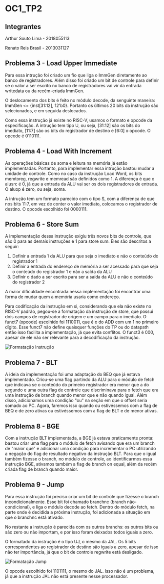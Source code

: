 # OC1_TP2

## Integrantes
Arthur Souto Lima - 2018055113

Renato Reis Brasil - 2013031127

## Problema 3 - Load Upper Immediate
Para essa intrução foi criado um fio que liga o ImmGen diretamente ao banco de registradores. Além disso foi criado um bit de controle para definir se o valor a ser escrito no banco de registradores vai vir da entrada writedata ou da recém-criada ImmGen.

O deslocamento dos bits é feito no módulo decode, da senguinte maneira: ImmGen <= {inst[31:12], 12'b0}. Portanto os últimos 20 bits da instrução são selecionados, e em seguida deslocados.

Como essa instrução já existe no RISC-V, usamos o formato e opcode da especificação. A intrução tem tipo U, ou seja, [31:12] são os bits do imediato, [11:7] são os bits do registrador de destino e [6:0] o opcode. O opcode é 0110111.

## Problema 4 - Load With Increment
As operações básicas de soma e leitura na memória já estão implementadas. Portanto, para implementar essa intrução bastou mudar a unidade de controle. Como no caso da instrução Load Word, os bits memtoreg, regwrite e memread são definidos como 1. A diferença é que o alusrc é 0, já que a entrada da ALU vai ser os dois registradores de entrada. O aluop é zero, ou seja, soma.

A intrução tem um formato parecido com o tipo S, com a diferença de que nos bits 11:7, em vez de conter o valor imediato, colocamos o registrador de destino. O opcode escolhido foi 0000111.


## Problema 6 - Store Sum
A implementação dessa instrução exigiu três novos bits de controle, que são 0 para as demais instruções e 
1 para store sum. Eles são descritos a seguir:

1. Definir a entrada 1 da ALU para que seja o imediato e não o conteúdo do registrador 1
2. Definir a entrada do endereço de memória a ser acessado para que seja o conteúdo do registrador 1
e não a saída da ALU
3. Definir o dado a ser escrito para ser a saída da ALU e não o conteúdo do registrador 2

A maior dificuldade encontrada nessa implementação foi encontrar uma forma de mudar quem a memória 
usaria como endereço. 

Para codificação da instrução em si, considerando que ela não existe no RISC-V padrão, pegou-se a formatação da instrução
de store, que possui dois campos de registrador de origem e um campo para o imediato. 
O funct7 (opcode) escolhido foi 1110011, que é o do ADD com um 1 no primeiro dígito. Esse funct7 não define 
quaisquer funções do TP ou do datapath então isso facilita a implementação, já que evita conflitos. 
O funct3 é 000, apesar de ele não ser relevante para a decodificação da instrução. 

![Formatação Instrução](https://i.imgur.com/KB3Ec2l.png)



## Problema 7 - BLT
A ideia da implementação foi uma adaptação do BEQ que já estava implementado. Criou-se uma flag 
partindo da ALU para o módulo de fetch que indicava se o conteúdo do primeiro registrador era 
menor que a do segundo e uma outra flag de controle que discriminava para o fetch que era uma 
instrução de branch quando menor que e não quando igual. Além disso, adicionamos uma condição 
"ou" na seção em que o offset seria somado ao PC. Agora, faremos isso quando ou estivéssemos 
com a flag de BEQ e de zero ativas ou estivéssemos com a flag de BLT e de menor ativas.


## Problema 8 - BGE
Com a instrução BLT implementada, a BGE já estava praticamente pronta: bastou criar uma flag para 
o módulo de fetch avisando que era um branch de "maior que" e adicionar uma condição para 
incrementar o PC utilizando a negação do flag de resultado negativo da instrução BLT. Para que 
o igual também fizesse o branch, no módulo de controle, ao identificarmos essa instrução BGE, 
ativamos também a flag de branch on equal, além da recém criada flag de branch quando maior.

## Problema 9 - Jump
Para essa instrução foi preciso criar um bit de controle que fizesse o branch incondicionalmente.
Esse bit foi chamado branchnc (branch não-condicional), e liga o módulo decode ao fetch. Dentro do
módulo fetch, na parte onde é decidida a próxima instrução, foi adicionada a situação em que o branchnc está ativado.

No restante a instrução é parecida com os outros branchs: os outros bits ou são zero ou não importam, e 
por isso foram deixados todos iguais a zero.

O formatado da instrução é o tipo UJ, o mesmo da JAL. Os 5 bits correspondentes ao 
registrador de destino são iguais a zero, apesar de isso não ter importância, já 
que o bit de controle regwrite está desligado.

![Formatação Jump](https://imgur.com/OOo0brx.png)

O opcode escolhido foi 1101111, o mesmo do JAL. Isso não é um problema, já que a instrução 
JAL não está presente nesse processador.
